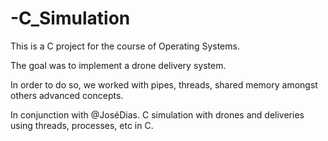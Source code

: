 # -C_Simulation

This is a C project for the course of Operating Systems.

The goal was to implement a drone delivery system.

In order to do so, we worked with pipes, threads, shared memory amongst others advanced concepts.

In conjunction with @JoséDias. C simulation with drones and deliveries using threads, processes, etc in C.
